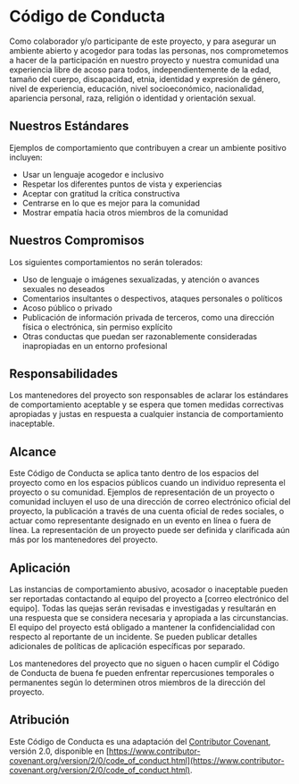 # Código de Conducta

Como colaborador y/o participante de este proyecto, y para asegurar un ambiente abierto y acogedor para todas las personas, nos comprometemos a hacer de la participación en nuestro proyecto y nuestra comunidad una experiencia libre de acoso para todos, independientemente de la edad, tamaño del cuerpo, discapacidad, etnia, identidad y expresión de género, nivel de experiencia, educación, nivel socioeconómico, nacionalidad, apariencia personal, raza, religión o identidad y orientación sexual.

## Nuestros Estándares

Ejemplos de comportamiento que contribuyen a crear un ambiente positivo incluyen:

- Usar un lenguaje acogedor e inclusivo
- Respetar los diferentes puntos de vista y experiencias
- Aceptar con gratitud la crítica constructiva
- Centrarse en lo que es mejor para la comunidad
- Mostrar empatía hacia otros miembros de la comunidad

## Nuestros Compromisos

Los siguientes comportamientos no serán tolerados:

- Uso de lenguaje o imágenes sexualizadas, y atención o avances sexuales no deseados
- Comentarios insultantes o despectivos, ataques personales o políticos
- Acoso público o privado
- Publicación de información privada de terceros, como una dirección física o electrónica, sin permiso explícito
- Otras conductas que puedan ser razonablemente consideradas inapropiadas en un entorno profesional

## Responsabilidades

Los mantenedores del proyecto son responsables de aclarar los estándares de comportamiento aceptable y se espera que tomen medidas correctivas apropiadas y justas en respuesta a cualquier instancia de comportamiento inaceptable.

## Alcance

Este Código de Conducta se aplica tanto dentro de los espacios del proyecto como en los espacios públicos cuando un individuo representa el proyecto o su comunidad. Ejemplos de representación de un proyecto o comunidad incluyen el uso de una dirección de correo electrónico oficial del proyecto, la publicación a través de una cuenta oficial de redes sociales, o actuar como representante designado en un evento en línea o fuera de línea. La representación de un proyecto puede ser definida y clarificada aún más por los mantenedores del proyecto.

## Aplicación

Las instancias de comportamiento abusivo, acosador o inaceptable pueden ser reportadas contactando al equipo del proyecto a [correo electrónico del equipo]. Todas las quejas serán revisadas e investigadas y resultarán en una respuesta que se considera necesaria y apropiada a las circunstancias. El equipo del proyecto está obligado a mantener la confidencialidad con respecto al reportante de un incidente. Se pueden publicar detalles adicionales de políticas de aplicación específicas por separado.

Los mantenedores del proyecto que no siguen o hacen cumplir el Código de Conducta de buena fe pueden enfrentar repercusiones temporales o permanentes según lo determinen otros miembros de la dirección del proyecto.

## Atribución

Este Código de Conducta es una adaptación del [Contributor Covenant](https://www.contributor-covenant.org), versión 2.0, disponible en [https://www.contributor-covenant.org/version/2/0/code_of_conduct.html](https://www.contributor-covenant.org/version/2/0/code_of_conduct.html).
